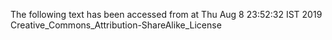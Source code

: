 The following text has been accessed from at Thu Aug 8 23:52:32 IST 2019
Creative_Commons_Attribution-ShareAlike_License
